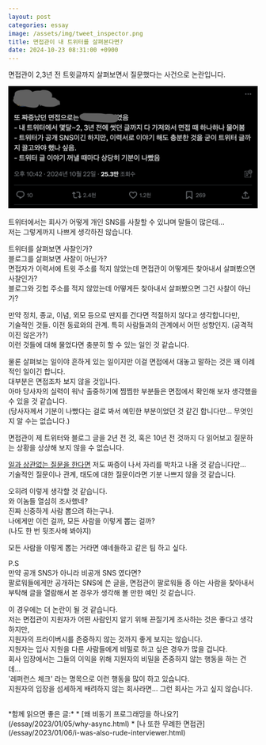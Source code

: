 ```yaml
---
layout: post
categories: essay
image: /assets/img/tweet_inspector.png
title: 면접관이 내 트위터를 살펴본다면?
date: 2024-10-23 08:31:00 +0900
---
```


면접관이 2,3년 전 트윗글까지 살펴보면서 질문했다는 사건으로 논란입니다.

![논란의 트윗](/assets/img/tweet_inspector.png)

트위터에서는 회사가 어떻게 개인 SNS를 사찰할 수 있냐며 말들이 많은데...  
저는 그렇게까지 나쁘게 생각하진 않습니다.

트위터를 살펴보면 사찰인가?  
블로그를 살펴보면 사찰이 아닌가?  
면접자가 이력서에 트윗 주소를 적지 않았는데 면접관이 어떻게든 찾아내서 살펴봤으면 사찰인가?  
블로그와 깃헙 주소를 적지 않았는데 어떻게든 찾아내서 살펴봤으면 그건 사찰이 아닌가?

만약 정치, 종교, 이념, 외모 등으로 딴지를 건다면 적절하지 않다고 생각합니다만,  
기술적인 것들. 이전 동료와의 관계. 특히 사람들과의 관계에서 어떤 성향인지. (공격적이진 않은가?)  
이런 것들에 대해 물었다면 충분히 할 수 있는 일인 것 같습니다.  

물론 살펴보는 일이야 흔하게 있는 일이지만 이걸 면접에서 대놓고 말하는 것은 꽤 이례적인 일이긴 합니다.  
대부분은 면접조차 보지 않을 것입니다.  
아마 당사자의 실력이 워낙 출중하기에 찜찜한 부분들은 면접에서 확인해 보자 생각했을 수 있을 것 같습니다.  
(당사자께서 기분이 나빴다는 걸로 봐서 예민한 부분이었던 것 같긴 합니다만... 무엇인지 알 수는 없습니다.)

면접관이 제 트위터와 블로그 글을 2년 전 것, 혹은 10년 전 것까지 다 읽어보고 질문하는 상황을 상상해 보지 않을 수 없습니다.  

[일과 상관없는 질문을 한다면](/essay/2023/01/05/why-async.html) 저도 짜증이 나서 자리를 박차고 나올 것 같습니다만...  
기술적인 질문이나 관계, 태도에 대한 질문이라면 기분 나쁘지 않을 것 같습니다.

오히려 이렇게 생각할 것 같습니다.  
와 이놈들 열심히 조사했네?  
진짜 신중하게 사람 뽑으려 하는구나.  
나에게만 이런 걸까, 모든 사람을 이렇게 뽑는 걸까?  
(나도 한 번 뒷조사해 봐야지)

모든 사람을 이렇게 뽑는 거라면 얘네들하고 같은 팀 하고 싶다.

P.S   
만약 공개 SNS가 아니라 비공개 SNS 였다면?  
팔로워들에게만 공개하는 SNS에 쓴 글을, 면접관이 팔로워들 중 아는 사람을 찾아내서 부탁해 글을 열람해서 본 경우가 생각해 볼 만한 예인 것 같습니다.

이 경우에는 더 논란이 될 것 같습니다.  
저는 면접관이 지원자가 어떤 사람인지 알기 위해 끈질기게 조사하는 것은 좋다고 생각하지만,  
지원자의 프라이버시를 존중하지 않는 것까지 좋게 보지는 않습니다.  
지원자는 입사 지원을 다른 사람들에게 비밀로 하고 싶은 경우가 많을 겁니다.  
회사 입장에서는 그들의 이익을 위해 지원자의 비밀을 존중하지 않는 행동을 하는 건데...  
'레퍼런스 체크' 라는 명목으로 이런 행동을 많이 하고 있습니다.  
지원자의 입장을 섬세하게 배려하지 않는 회사라면... 그런 회사는 가고 싶지 않습니다.

<br>
*함께 읽으면 좋은 글:*
* [왜 비동기 프로그래밍을 하나요?](/essay/2023/01/05/why-async.html)
* [나 또한 무례한 면접관](/essay/2023/01/06/i-was-also-rude-interviewer.html)